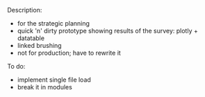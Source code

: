 Description:

* for the strategic planning 
* quick 'n' dirty prototype showing results of the survey: plotly + datatable 
* linked brushing
* not for production; have to rewrite it

To do:

- implement single file load
- break it in modules

